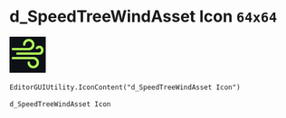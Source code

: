 # d_SpeedTreeWindAsset Icon `64x64`
<img src="/img/d_SpeedTreeWindAsset%20Icon.png" width=64 height=64>

``` CSharp
EditorGUIUtility.IconContent("d_SpeedTreeWindAsset Icon")
```
```
d_SpeedTreeWindAsset Icon
```
